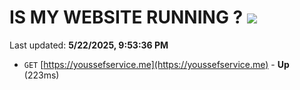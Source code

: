 # IS MY WEBSITE RUNNING ? [![](https://img.shields.io/static/v1?label=Sponsor&message=%E2%9D%A4&logo=GitHub&color=%23fe8e86)](https://github.com/sponsors/Youssef-Lehmam)

Last updated: **5/22/2025, 9:53:36 PM**

- `GET` [https://youssefservice.me](https://youssefservice.me) - **Up** (223ms)
